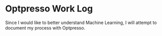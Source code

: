 # Optpresso Work Log

Since I would like to better understand Machine Learning, I will attempt to document my process with Optpresso.
